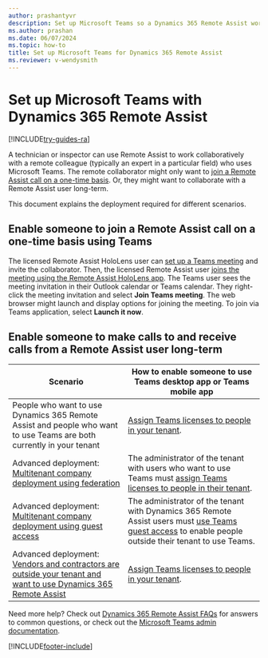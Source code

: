 ```yaml
---
author: prashantyvr
description: Set up Microsoft Teams so a Dynamics 365 Remote Assist worker can work collaboratively. 
ms.author: prashan
ms.date: 06/07/2024
ms.topic: how-to
title: Set up Microsoft Teams for Dynamics 365 Remote Assist 
ms.reviewer: v-wendysmith
---
```


# Set up Microsoft Teams with Dynamics 365 Remote Assist  

[!INCLUDE[try-guides-ra](../includes/try-guides-ra.md)]

A technician or inspector can use Remote Assist to work collaboratively with a remote colleague (typically an expert in a particular field) who uses Microsoft Teams. The remote collaborator might only want to [join a Remote Assist call on a one-time basis](common-deployment-scenarios.md#scenario-3-vendors-and-customers-join-one-time-call). Or, they might want to collaborate with a Remote Assist user long-term.  

This document explains the deployment required for different scenarios.

## Enable someone to join a Remote Assist call on a one-time basis using Teams

The licensed Remote Assist HoloLens user can [set up a Teams meeting](./join-meeting-hololens.md) and invite the collaborator. Then, the licensed Remote Assist user [joins the meeting using the Remote Assist HoloLens app](join-meeting-hololens.md). The Teams user sees the meeting invitation in their Outlook calendar or Teams calendar. They right-click the meeting invitation and select **Join Teams meeting**. The web browser might launch and display options for joining the meeting. To join via Teams application, select **Launch it now**.

## Enable someone to make calls to and receive calls from a Remote Assist user long-term

| Scenario                                                                                                                                                                                                                                                                                                                    | How to enable someone to use Teams desktop app or Teams mobile app                                                                                                                                                                         |
| --------------------------------------------------------------------------------------------------------------------------------------------------------------------------------------------------------------------------------------------------------------------------------------------------------------------------- | ---------------------------------------------------------------------------------------------------------------------------------------------------------------------------------------------- |
| People who want to use Dynamics 365 Remote Assist and people who want to use Teams are both currently in your tenant                                                                                                                                                                                                                | [Assign Teams licenses to people in your tenant](/MicrosoftTeams/user-access).                                                             |
| Advanced deployment: [Multitenant company deployment using federation](./multi-tenant-deployment.md) | The administrator of the tenant with users who want to use Teams must [assign Teams licenses to people in their tenant](/MicrosoftTeams/user-access).                      |
| Advanced deployment: [Multitenant company deployment using guest access](./multi-tenant-deployment.md)      | The administrator of the tenant with Dynamics 365 Remote Assist users must [use Teams guest access](/microsoftteams/guest-access-checklist) to enable people outside their tenant to use Teams.  |
| Advanced deployment: [Vendors and contractors are outside your tenant and want to use Dynamics 365 Remote Assist](vendor-use-ra.md)                                                                                                                                                                                                                                        | [Assign Teams licenses to people in your tenant](/MicrosoftTeams/user-access).                                                             |

Need more help? Check out [Dynamics 365 Remote Assist FAQs](faq-deploy.md) for answers to common questions, or check out the [Microsoft Teams admin documentation](/microsoftteams).


[!INCLUDE[footer-include](../includes/footer-banner.md)]
